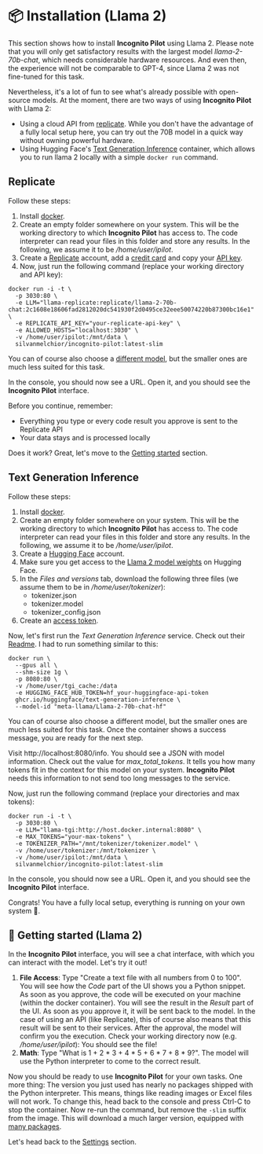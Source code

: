 # :package: Installation (Llama 2)

This section shows how to install **Incognito Pilot** using Llama 2.
Please note that you will only get satisfactory results with the largest model *llama-2-70b-chat*, which needs considerable hardware resources.
And even then, the experience will not be comparable to GPT-4, since Llama 2 was not fine-tuned for this task.

Nevertheless, it's a lot of fun to see what's already possible with open-source models.
At the moment, there are two ways of using **Incognito Pilot** with Llama 2:

- Using a cloud API from [replicate](https://replicate.com/).
  While you don't have the advantage of a fully local setup here, you can try out the 70B model in a quick way without owning powerful hardware.
- Using Hugging Face's [Text Generation Inference](https://github.com/huggingface/text-generation-inference) container,
  which allows you to run llama 2 locally with a simple `docker run` command.

## Replicate

Follow these steps:

1. Install [docker](https://www.docker.com/).
2. Create an empty folder somewhere on your system.
   This will be the working directory to which **Incognito Pilot** has access to.
   The code interpreter can read your files in this folder and store any results.
   In the following, we assume it to be */home/user/ipilot*.
3. Create a [Replicate](https://replicate.com/) account,
   add a [credit card](https://replicate.com/account/billing)
   and copy your [API key](https://replicate.com/account/api-tokens).
4. Now, just run the following command (replace your working directory and API key):

```shell
docker run -i -t \
  -p 3030:80 \
  -e LLM="llama-replicate:replicate/llama-2-70b-chat:2c1608e18606fad2812020dc541930f2d0495ce32eee50074220b87300bc16e1" \
  -e REPLICATE_API_KEY="your-replicate-api-key" \
  -e ALLOWED_HOSTS="localhost:3030" \
  -v /home/user/ipilot:/mnt/data \
  silvanmelchior/incognito-pilot:latest-slim
```

You can of course also choose a [different model](https://replicate.com/blog/all-the-llamas), but the smaller ones are much less suited for this task.

In the console, you should now see a URL.
Open it, and you should see the **Incognito Pilot** interface.

Before you continue, remember:
- Everything you type or every code result you approve is sent to the Replicate API
- Your data stays and is processed locally

Does it work? Great, let's move to the [Getting started](#rocket-getting-started-llama-2) section.

## Text Generation Inference

Follow these steps:

1. Install [docker](https://www.docker.com/).
2. Create an empty folder somewhere on your system.
   This will be the working directory to which **Incognito Pilot** has access to.
   The code interpreter can read your files in this folder and store any results.
   In the following, we assume it to be */home/user/ipilot*.
3. Create a [Hugging Face](https://huggingface.co/) account.
4. Make sure you get access to the [Llama 2 model weights](https://huggingface.co/meta-llama/Llama-2-70b-chat-hf) on Hugging Face.
5. In the *Files and versions* tab, download the following three files (we assume them to be in */home/user/tokenizer*):
   - tokenizer.json
   - tokenizer.model
   - tokenizer_config.json
6. Create an [access token](https://huggingface.co/settings/tokens).

Now, let's first run the *Text Generation Inference* service.
Check out their [Readme](https://github.com/huggingface/text-generation-inference#readme).
I had to run something similar to this:

```shell
docker run \
  --gpus all \
  --shm-size 1g \
  -p 8080:80 \
  -v /home/user/tgi_cache:/data
  -e HUGGING_FACE_HUB_TOKEN=hf_your-huggingface-api-token
  ghcr.io/huggingface/text-generation-inference \
  --model-id "meta-llama/Llama-2-70b-chat-hf"
```

You can of course also choose a different model, but the smaller ones are much less suited for this task.
Once the container shows a success message, you are ready for the next step.

Visit http://localhost:8080/info.
You should see a JSON with model information.
Check out the value for *max_total_tokens*.
It tells you how many tokens fit in the context for this model on your system.
**Incognito Pilot** needs this information to not send too long messages to the service.

Now, just run the following command (replace your directories and max tokens):

```shell
docker run -i -t \
  -p 3030:80 \
  -e LLM="llama-tgi:http://host.docker.internal:8080" \
  -e MAX_TOKENS="your-max-tokens" \
  -e TOKENIZER_PATH="/mnt/tokenizer/tokenizer.model" \
  -v /home/user/tokenizer:/mnt/tokenizer \
  -v /home/user/ipilot:/mnt/data \
  silvanmelchior/incognito-pilot:latest-slim
```

In the console, you should now see a URL.
Open it, and you should see the **Incognito Pilot** interface.

Congrats! You have a fully local setup, everything is running on your own system :partying_face:.

## :rocket: Getting started (Llama 2)

In the **Incognito Pilot** interface, you will see a chat interface, with which you can interact with the model.
Let's try it out!

1. **File Access**: Type "Create a text file with all numbers from 0 to 100".
   You will see how the *Code* part of the UI shows you a Python snippet.
   As soon as you approve, the code will be executed on your machine (within the docker container).
   You will see the result in the *Result* part of the UI.
   As soon as you approve it, it will be sent back to the model.
   In the case of using an API (like Replicate), this of course also means that this result will be sent to their services.
   After the approval, the model will confirm you the execution.
   Check your working directory now (e.g. */home/user/ipilot*): You should see the file!
2. **Math**: Type "What is 1 + 2 * 3 + 4 * 5 + 6 * 7 + 8 * 9?".
   The model will use the Python interpreter to come to the correct result.

Now you should be ready to use **Incognito Pilot** for your own tasks.
One more thing: The version you just used has nearly no packages shipped with the Python interpreter.
This means, things like reading images or Excel files will not work.
To change this, head back to the console and press Ctrl-C to stop the container.
Now re-run the command, but remove the `-slim` suffix from the image.
This will download a much larger version, equipped with [many packages](/docker/requirements_full.txt).

Let's head back to the [Settings](/README.md#gear-settings) section.
